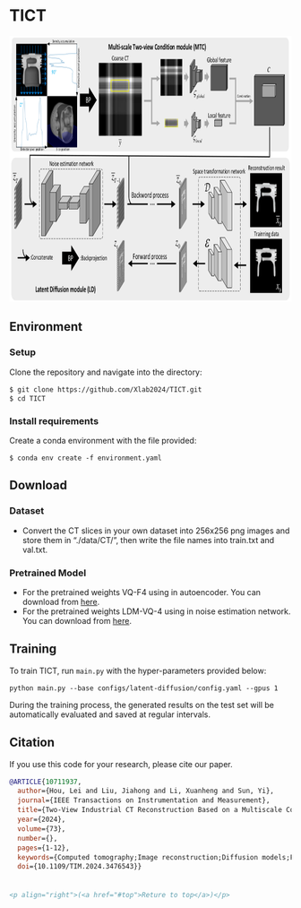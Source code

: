 
<!-- 关于本项目 -->
# TICT
<img src="images/TICT.png" alt="MvDeFormer-logo" width="833" height="475">

## Environment
### Setup
Clone the repository and navigate into the directory:
```
$ git clone https://github.com/Xlab2024/TICT.git
$ cd TICT
```

### Install requirements
Create a conda environment with the file provided:
```
$ conda env create -f environment.yaml
```
## Download
### Dataset
- Convert the CT slices in your own dataset into 256x256 png images and store them in “./data/CT/<dateset>”, then write the file names into train.txt and val.txt.

### Pretrained Model
- For the pretrained weights VQ-F4 using in autoencoder. You can download from <a href="https://ommer-lab.com/files/latent-diffusion/vq-f4.zip">here</a>.
- For the pretrained weights LDM-VQ-4 using in noise estimation network. You can download from <a href="https://ommer-lab.com/files/latent-diffusion/sr_bsr.zip">here</a>.
## Training
To train TICT, run `main.py` with the hyper-parameters provided below:
```
python main.py --base configs/latent-diffusion/config.yaml --gpus 1
```
During the training process, the generated results on the test set will be automatically evaluated and saved at regular intervals.

## Citation
If you use this code for your research, please cite our paper.

```bibtex
@ARTICLE{10711937,
  author={Hou, Lei and Liu, Jiahong and Li, Xuanheng and Sun, Yi},
  journal={IEEE Transactions on Instrumentation and Measurement}, 
  title={Two-View Industrial CT Reconstruction Based on a Multiscale Conditional Latent Diffusion Network}, 
  year={2024},
  volume={73},
  number={},
  pages={1-12},
  keywords={Computed tomography;Image reconstruction;Diffusion models;Feature extraction;Three-dimensional displays;Optimization;Noise;Shape;Generative adversarial networks;Reconstruction algorithms;Diffusion model;industrial defect detection;two-view computed tomography (CT) reconstruction},
  doi={10.1109/TIM.2024.3476543}}


<p align="right">(<a href="#top">Reture to top</a>)</p>
